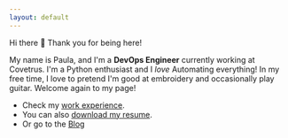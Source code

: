 ```yaml
---
layout: default
---
```

Hi there :wave: Thank you for being here! 

My name is Paula, and I'm a **DevOps Engineer** currently working at Covetrus. I'm a Python enthusiast and I _love_ Automating everything! In my free time, I love to pretend I'm good at embroidery and occasionally play guitar. Welcome again to my page!

- Check my [work experience](/work).
-  You can also [download my resume](/MendezResume.pdf).
- Or go to the [Blog](/blog/)
